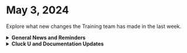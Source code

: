 # May 3, 2024

Explore what new changes the Training team has made in the last week.

<details>

<summary><strong>General News and Reminders</strong></summary>

* **Game Tip for the Week:** We're going retro this week! If you want a cheap and very fun way to exercise and you still have a PS2, you can STILL buy PS2 dancepads on ebay for cheap and the DDR games are dirt cheap as well.
* **SHOUT OUT** to Philippe, Paul, Ryan, Stephen, Sebastian, and Daemon for successfully taking our [foundations-certification.md](../../cluck-university/rewst-foundations/foundations-certification.md "mention") Exam, and collecting your prestigious **Certified Rewster** badge in Discord.&#x20;
* Eddie will be back next week with the 100 and current 200 series!

![](<../../.gitbook/assets/Copy of Clea.png>)

* Join us in our [Cluck-U Discord channel](https://discord.com/channels/936789089703845988/1121465945295167588) if you have any questions, comments, or concerns!

</details>

<details>

<summary><strong>Cluck U and Documentation Updates</strong></summary>

**What's New at Cluck University?**

* We'd love to get your feedback on our Training and Documentation! [Please fill out this form to let us know how we can improve](https://app.sli.do/event/m8C3AjPUnuDgpkVDmPsQL3)!
* As a reminder, you can make training and documentation requests at [https://rewst.canny.io/](https://rewst.canny.io/)
* [office-hours.md](../../cluck-university/office-hours.md "mention") page added with more information about&#x20;
* New [the-crate-marketplace.md](../../cluck-university/electives/the-crate-marketplace.md "mention") elective page live!
* Sign-up link added to [boolean-logic-and-comparisons.md](../../cluck-university/clean-automation/boolean-logic-and-comparisons.md "mention") page

**New & Updated Pages:**

* [april-26th-2024-come-see-what-pizzas-cooked-up.md](../roc-open-mics/2024-roc-open-mics/april-26th-2024-come-see-what-pizzas-cooked-up.md "mention") page added
* [Broken link](broken-reference "mention") updated with focus and key action information

</details>

